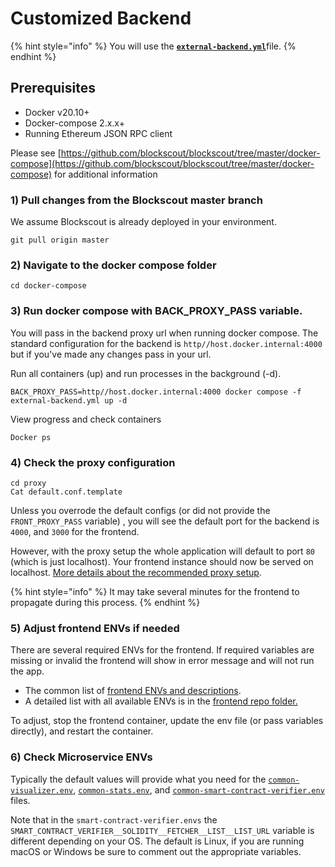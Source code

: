 # Customized Backend

{% hint style="info" %}
You will use the [**`external-backend.yml`**](https://github.com/blockscout/blockscout/blob/master/docker-compose/external-backend.yml)file.
{% endhint %}

## Prerequisites

* Docker v20.10+
* Docker-compose 2.x.x+
* Running Ethereum JSON RPC client

Please see [https://github.com/blockscout/blockscout/tree/master/docker-compose](https://github.com/blockscout/blockscout/tree/master/docker-compose) for additional information

### 1) Pull changes from the Blockscout master branch

We assume Blockscout is already deployed in your environment.

```
git pull origin master
```

### 2) Navigate to the docker compose folder

```
cd docker-compose
```

### 3) Run docker compose with BACK\_PROXY\_PASS variable.

You will pass in the backend proxy url when running docker compose. The standard configuration for the backend is `http//host.docker.internal:4000` but if you've made any changes pass in your url.

Run all containers (up) and run processes in the background (-d).

```
BACK_PROXY_PASS=http//host.docker.internal:4000 docker compose -f external-backend.yml up -d
```

View progress and check containers

```
Docker ps
```

### 4) Check the proxy configuration

```
cd proxy
Cat default.conf.template
```

Unless you overrode the default configs (or did not provide the `FRONT_PROXY_PASS` variable) , you will see the default port for the backend is `4000`, and `3000` for the frontend.

However, with the proxy setup the whole application will default to port `80` (which is just localhost). Your frontend instance should now be served on localhost. [More details about the recommended proxy setup](proxy-setup.md).

{% hint style="info" %}
It may take several minutes for the frontend to propagate during this process.
{% endhint %}

### 5) Adjust frontend ENVs if needed

There are several required ENVs for the frontend. If required variables are missing or invalid the frontend will show in error message and will not run the app.

* The common list of [frontend ENVs and descriptions](../../env-variables/frontend-common-envs/).
* A detailed list with all available ENVs is in the [frontend repo folder.](https://github.com/blockscout/frontend/blob/main/docs/ENVS.md)

To adjust, stop the frontend container, update the env file (or pass variables directly), and restart the container.

### 6) Check Microservice ENVs

Typically the default values will provide what you need for the [`common-visualizer.env`](https://github.com/blockscout/blockscout/blob/master/docker-compose/envs/common-visualizer.env), [`common-stats.env`](https://github.com/blockscout/blockscout/blob/master/docker-compose/envs/common-stats.env), and [`common-smart-contract-verifier.env`](https://github.com/blockscout/blockscout/blob/master/docker-compose/envs/common-smart-contract-verifier.env) files.

Note that in the `smart-contract-verifier.envs` the `SMART_CONTRACT_VERIFIER__SOLIDITY__FETCHER__LIST__LIST_URL` variable is different depending on your OS. The default is Linux, if you are running macOS or Windows be sure to comment out the appropriate variables.
